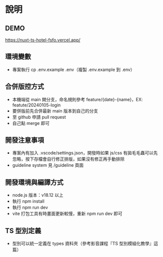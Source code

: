 # 說明

## DEMO
https://nuxt-ts-hotel-fsfo.vercel.app/

## 環境變數

* 專案執行 cp .env.example .env（複製 .env.example 到 .env）


## 合併版控方式

* 本機端從 main 開分支，命名規則參考 feature/{date}-{name}，EX: featute/20240105-login
* 要併版前先合併最新 main 版本到自己的分支
* 至 github 申請 pull request
* 自己點 merge 即可

## 開發注意事項

* 專案內有加入 .vscode/settings.json，開發時如果 js/css 有拋毛毛蟲可以先忽略，按下存檔會自行修正排版，如果沒有修正再手動排除
* guideline system 見 /guideline 頁面

## 開發環境與編譯方式

* node.js 版本：v18.12 以上
* 執行 npm install
* 執行 npm run dev
* vite 打包工具有時畫面更新較慢，重新 npm run dev 即可

## TS 型別定義

* 型別可以統一定義在 types 資料夾（參考影音課程『TS 型別模組化教學』這篇）

